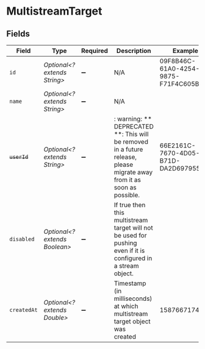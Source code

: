 # MultistreamTarget


## Fields

| Field                                                                                                                   | Type                                                                                                                    | Required                                                                                                                | Description                                                                                                             | Example                                                                                                                 |
| ----------------------------------------------------------------------------------------------------------------------- | ----------------------------------------------------------------------------------------------------------------------- | ----------------------------------------------------------------------------------------------------------------------- | ----------------------------------------------------------------------------------------------------------------------- | ----------------------------------------------------------------------------------------------------------------------- |
| `id`                                                                                                                    | *Optional<? extends String>*                                                                                            | :heavy_minus_sign:                                                                                                      | N/A                                                                                                                     | 09F8B46C-61A0-4254-9875-F71F4C605BC7                                                                                    |
| `name`                                                                                                                  | *Optional<? extends String>*                                                                                            | :heavy_minus_sign:                                                                                                      | N/A                                                                                                                     |                                                                                                                         |
| ~~`userId`~~                                                                                                            | *Optional<? extends String>*                                                                                            | :heavy_minus_sign:                                                                                                      | : warning: ** DEPRECATED **: This will be removed in a future release, please migrate away from it as soon as possible. | 66E2161C-7670-4D05-B71D-DA2D6979556F                                                                                    |
| `disabled`                                                                                                              | *Optional<? extends Boolean>*                                                                                           | :heavy_minus_sign:                                                                                                      | If true then this multistream target will not be used for pushing<br/>even if it is configured in a stream object.<br/> |                                                                                                                         |
| `createdAt`                                                                                                             | *Optional<? extends Double>*                                                                                            | :heavy_minus_sign:                                                                                                      | Timestamp (in milliseconds) at which multistream target object was<br/>created<br/>                                     | 1587667174725                                                                                                           |
